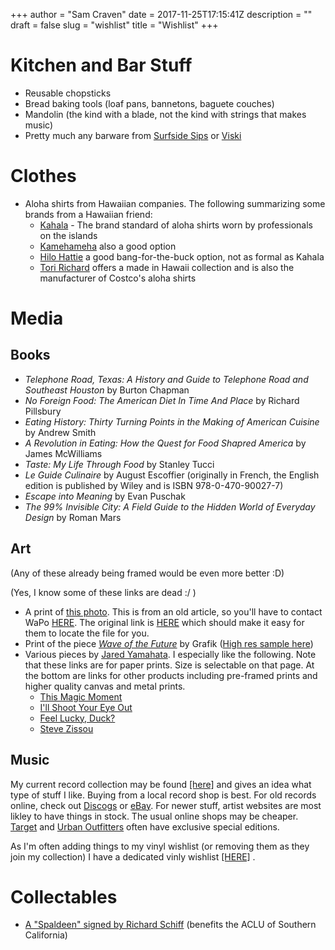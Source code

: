 +++
author = "Sam Craven"
date = 2017-11-25T17:15:41Z
description = ""
draft = false
slug = "wishlist"
title = "Wishlist"
+++

# Kitchen and Bar Stuff

* Reusable chopsticks
* Bread baking tools (loaf pans, bannetons, baguete couches)
* Mandolin (the kind with a blade, not the kind with strings that makes music)
* Pretty much any barware from [Surfside Sips](https://www.surfsidesips.com/) or [Viski](https://viski.com/)

# Clothes

* Aloha shirts from Hawaiian companies. The following summarizing some brands from a Hawaiian friend:
	* [Kahala](https://kahala.com/) - The brand standard of aloha shirts worn by professionals on the islands
	* [Kamehameha](https://kamehamehagarments.com/) also a good option
	* [Hilo Hattie](https://hilohattie.com/) a good bang-for-the-buck option, not as formal as Kahala
	* [Tori Richard](https://toririchard.com/) offers a made in Hawaii collection and is also the manufacturer of Costco's aloha shirts

# Media

## Books

* _Telephone Road, Texas: A History and Guide to Telephone Road and Southeast Houston_ by Burton Chapman
* _No Foreign Food: The American Diet In Time And Place_ by Richard Pillsbury
* _Eating History: Thirty Turning Points in the Making of American Cuisine_ by Andrew Smith
* _A Revolution in Eating: How the Quest for Food Shapred America_ by James McWilliams
* _Taste: My Life Through Food_ by Stanley Tucci
* _Le Guide Culinaire_ by August Escoffier (originally in French, the English edition is published by Wiley and is ISBN 978-0-470-90027-7)
* _Escape into Meaning_ by Evan Puschak
* _The 99% Invisible City: A Field Guide to the Hidden World of Everyday Design_ by Roman Mars

## Art

(Any of these already being framed would be even more better :D)

(Yes, I know some of these links are dead :/ )

* A print of [this photo](https://img.washingtonpost.com/wp-apps/imrs.php?src=https://img.washingtonpost.com/rf/image_908w/2010-2019/WashingtonPost/2011/01/26/Local/Images/phsnow1_1296080101.jpg&w=1484). This is from an old article, so you'll have to contact WaPo [HERE](http://washingtonpost.mycapture.com/mycapture/photoRequestForm.asp). The original link is [HERE](http://www.washingtonpost.com/wp-dyn/content/article/2011/01/26/AR2011012608076.html) which should make it easy for them to locate the file for you.
* Print of the piece *[Wave of the Future](https://grafik.agency/insight/waveofthefuture/)* by Grafik ([High res sample here](http://i.imgur.com/4FuhBgc.jpg))
* Various pieces by [Jared Yamahata](https://society6.com/jaredyamahata). I especially like the following. Note that these links are for paper prints. Size is selectable on that page. At the bottom are links for other products including pre-framed prints and higher quality canvas and metal prints.
	* [This Magic Moment](https://society6.com/product/this-magic-moment-s49_print?sku=s6-3057412p4a1v45)
	* [I'll Shoot Your Eye Out](https://society6.com/product/ill-shoot-your-eyes-out_print?sku=s6-4405355p4a1v45)
	* [Feel Lucky, Duck?](https://society6.com/product/feel-lucky-duck_print?sku=s6-2433786p4a1v45)
	* [Steve Zissou](https://society6.com/product/steve-zissou-std_print?sku=s6-3125706p4a1v45)

## Music

My current record collection may be found [[here]](https://www.discogs.com/user/thecravenone/collection?page=1&limit=250&sort=artist&sort_order=asc) and gives an idea what type of stuff I like. Buying from a local record shop is best. For old records online, check out [Discogs](https://www.discogs.com/) or [eBay](https://www.discogs.com/). For newer stuff, artist websites are most likley to have things in stock. The usual online shops may be cheaper. [Target](https://www.target.com/c/vinyl-records-music-movies-books/-/N-yz7nt?Nao=0) and [Urban Outfitters](https://www.urbanoutfitters.com/vinyl-records) often have exclusive special editions.

As I'm often adding things to my vinyl wishlist (or removing them as they join my collection) I have a dedicated vinly wishlist [[HERE]](https://docs.google.com/spreadsheets/d/1HtYVvIFC2APXlutaUK3FbLHXgFjVIlThuBT4Lu7Jlyw/edit?usp=sharing) .

# Collectables

* [A "Spaldeen" signed by Richard Schiff](https://www.ebay.com/itm/4039713622440) (benefits the ACLU of Southern California)
